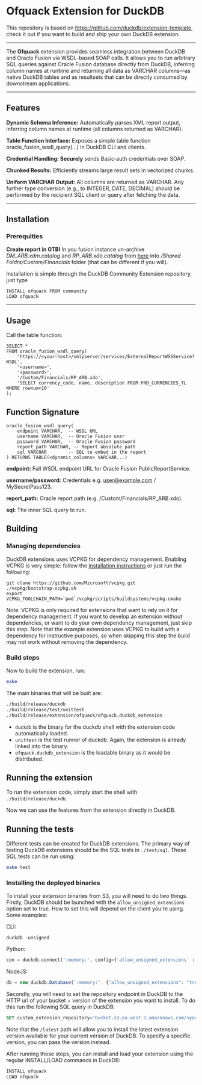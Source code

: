 # Ofquack Extension for DuckDB

This repository is based on https://github.com/duckdb/extension-template, check it out if you want to build and ship your own DuckDB extension.

---

The **Ofquack** extension provides seamless integration between DuckDB and Oracle Fusion via WSDL-based SOAP calls. It allows you to run arbitrary SQL queries against Oracle Fusion database directly from DuckDB, inferring column names at runtime and returning all data as VARCHAR columns—as native DuckDB tables and as resultsets that can be directly consumed by downstream applications.

---
## Features

**Dynamic Schema Inference:** Automatically parses XML report output, inferring column names at runtime (all columns returned as VARCHAR).

**Table Function Interface:** Exposes a simple table function oracle_fusion_wsdl_query(...) in DuckDB CLI and clients.

**Credential Handling: Securely** sends Basic‑auth credentials over SOAP.

**Chunked Results:** Efficiently streams large result sets in vectorized chunks.

**Uniform VARCHAR Output:** All columns are returned as VARCHAR. Any further type conversion (e.g., to INTEGER, DATE, DECIMAL) should be performed by the recipient SQL client or query after fetching the data.

---

## Installation
### Prerequities
**Create report in OTBI**
   In you fusion instance un-archive _DM_ARB.xdm.catalog_ and _RP_ARB.xdo.catalog_ from [here](https://github.com/krokozyab/ofjdbc/tree/master/otbireport)
into _/Shared Foldrs/Custom/Financials_ folder (that can be different if you will). 

   Installation is simple through the DuckDB Community Extension repository, just type
```
INSTALL ofquack FROM community
LOAD ofquack
```

---

## Usage
Call the table function:
```
SELECT *
FROM oracle_fusion_wsdl_query(
    'https://<your‑host>/xmlpserver/services/ExternalReportWSSService?WSDL',
    '<username>',
    '<password>',
    '/Custom/Financials/RP_ARB.xdo',
    'SELECT currency_code, name, description FROM FND_CURRENCIES_TL WHERE rownum<10'
);
```

## Function Signature
```
oracle_fusion_wsdl_query(
    endpoint VARCHAR,  -- WSDL URL
    username VARCHAR,  -- Oracle Fusion user
    password VARCHAR,  -- Oracle Fusion password
    report_path VARCHAR, -- Report absolute path
    sql VARCHAR        -- SQL to embed in the report
) RETURNS TABLE(<dynamic_columns> VARCHAR...)
```
**endpoint:** Full WSDL endpoint URL for Oracle Fusion PublicReportService.

**username/password:** Credentials e.g. user@example.com / MySecretPass123.

**report_path:** Oracle report path (e.g. /Custom/Financials/RP_ARB.xdo).

**sql:** The inner SQL query to run.

## Building
### Managing dependencies
DuckDB extensions uses VCPKG for dependency management. Enabling VCPKG is very simple: follow the [installation instructions](https://vcpkg.io/en/getting-started) or just run the following:
```shell
git clone https://github.com/Microsoft/vcpkg.git
./vcpkg/bootstrap-vcpkg.sh
export VCPKG_TOOLCHAIN_PATH=`pwd`/vcpkg/scripts/buildsystems/vcpkg.cmake
```
Note: VCPKG is only required for extensions that want to rely on it for dependency management. If you want to develop an extension without dependencies, or want to do your own dependency management, just skip this step. Note that the example extension uses VCPKG to build with a dependency for instructive purposes, so when skipping this step the build may not work without removing the dependency.

### Build steps
Now to build the extension, run:
```sh
make
```
The main binaries that will be built are:
```sh
./build/release/duckdb
./build/release/test/unittest
./build/release/extension/ofquack/ofquack.duckdb_extension
```
- `duckdb` is the binary for the duckdb shell with the extension code automatically loaded.
- `unittest` is the test runner of duckdb. Again, the extension is already linked into the binary.
- `ofquack.duckdb_extension` is the loadable binary as it would be distributed.

## Running the extension
To run the extension code, simply start the shell with `./build/release/duckdb`.

Now we can use the features from the extension directly in DuckDB. 

## Running the tests
Different tests can be created for DuckDB extensions. The primary way of testing DuckDB extensions should be the SQL tests in `./test/sql`. These SQL tests can be run using:
```sh
make test
```

### Installing the deployed binaries
To install your extension binaries from S3, you will need to do two things. Firstly, DuckDB should be launched with the
`allow_unsigned_extensions` option set to true. How to set this will depend on the client you're using. Some examples:

CLI:
```shell
duckdb -unsigned
```

Python:
```python
con = duckdb.connect(':memory:', config={'allow_unsigned_extensions' : 'true'})
```

NodeJS:
```js
db = new duckdb.Database(':memory:', {"allow_unsigned_extensions": "true"});
```

Secondly, you will need to set the repository endpoint in DuckDB to the HTTP url of your bucket + version of the extension
you want to install. To do this run the following SQL query in DuckDB:
```sql
SET custom_extension_repository='bucket.s3.eu-west-1.amazonaws.com/<your_extension_name>/latest';
```
Note that the `/latest` path will allow you to install the latest extension version available for your current version of
DuckDB. To specify a specific version, you can pass the version instead.

After running these steps, you can install and load your extension using the regular INSTALL/LOAD commands in DuckDB:
```sql
INSTALL ofquack
LOAD ofquack
```
